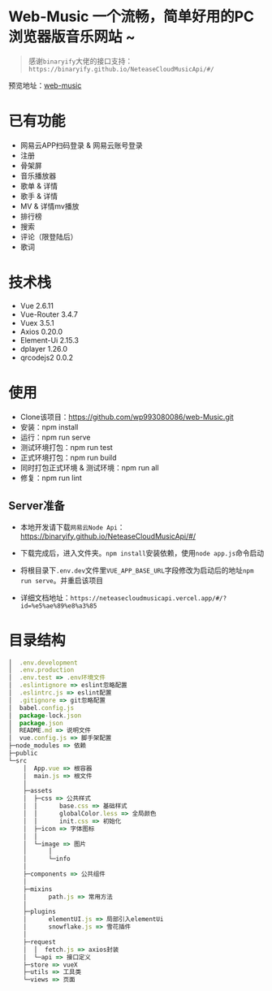 # Web-Music 一个流畅，简单好用的PC浏览器版音乐网站 ~

> 感谢`binaryify`大佬的接口支持：`https://binaryify.github.io/NeteaseCloudMusicApi/#/`

预览地址：[web-music](http://116.62.13.54/#/index)
# 已有功能

- 网易云APP扫码登录 & 网易云账号登录
- 注册
- 骨架屏
- 音乐播放器
- 歌单 & 详情
- 歌手 & 详情
- MV & 详情mv播放
- 排行榜
- 搜索
- 评论（限登陆后）
- 歌词

# 技术栈

- Vue 2.6.11
- Vue-Router 3.4.7
- Vuex 3.5.1
- Axios 0.20.0
- Element-Ui 2.15.3
- dplayer 1.26.0
- qrcodejs2 0.0.2

# 使用

- Clone该项目：https://github.com/wp993080086/web-Music.git
- 安装：npm install
- 运行：npm run serve
- 测试环境打包：npm run test
- 正式环境打包：npm run build
- 同时打包正式环境 & 测试环境：npm run all
- 修复：npm run lint

## Server准备

- 本地开发请下载`网易云Node Api`：https://binaryify.github.io/NeteaseCloudMusicApi/#/

- 下载完成后，进入文件夹。`npm install`安装依赖，使用`node app.js`命令启动

- 将根目录下`.env.dev`文件里`VUE_APP_BASE_URL`字段修改为启动后的地址`npm run serve`。并重启该项目

- 详细文档地址：`https://neteasecloudmusicapi.vercel.app/#/?id=%e5%ae%89%e8%a3%85`

# 目录结构

```javascript
│  .env.development
│  .env.production
│  .env.test => .env环境文件
│  .eslintignore => eslint忽略配置
│  .eslintrc.js => eslint配置
│  .gitignore => git忽略配置
│  babel.config.js
│  package-lock.json
│  package.json
│  README.md => 说明文件
│  vue.config.js => 脚手架配置
├─node_modules => 依赖
├─public
└─src
    │  App.vue => 根容器
    │  main.js => 根文件
    │  
    ├─assets
    │  ├─css => 公共样式
    │  │      base.css => 基础样式
    │  │      globalColor.less => 全局颜色
    │  │      init.css => 初始化
    │  ├─icon => 字体图标
    │  │      
    │  └─image => 图片
    │      │  
    │      └─info 
    │              
    ├─components => 公共组件
    │          
    ├─mixins
    │      path.js => 常用方法
    │      
    ├─plugins
    │      elementUI.js => 局部引入elementUi
    │      snowflake.js => 雪花插件
    │      
    ├─request
    │  │  fetch.js => axios封装
    │  └─api => 接口定义
    ├─store => vueX
    ├─utils => 工具类
    └─views => 页面
```
